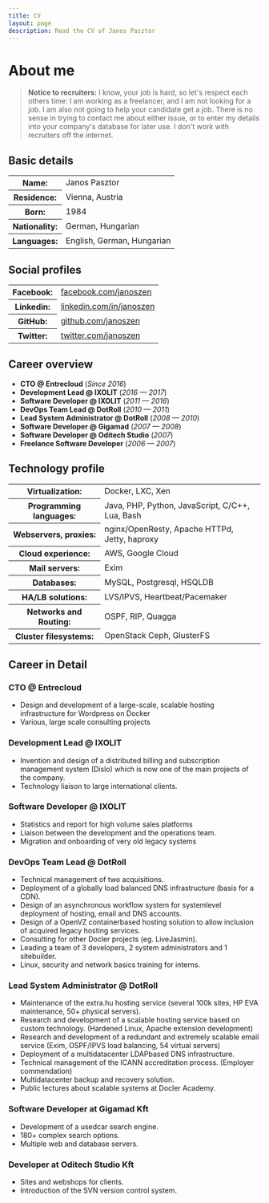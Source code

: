 ```yaml
---
title: CV
layout: page
description: Read the CV of Janos Pasztor
---
```


# About me

> **Notice to recruiters:** I know, your job is hard, so let's respect each others time: I am working as a freelancer,
> and I am not looking for a job. I am also not going to help your candidate get a job. There is no sense in trying to
> contact me about either issue, or to enter my details into your company's database for later use. I don't
> work with recruiters off the internet.

## Basic details

<div class="content__table">
<table>
    <tr><th>Name:</th><td>Janos Pasztor</td></tr>
    <tr><th>Residence:</th><td>Vienna, Austria</td></tr>
    <tr><th>Born:</th><td>1984</td></tr>
    <tr><th>Nationality:</th><td>German, Hungarian</td></tr>
    <tr><th>Languages:</th><td>English, German, Hungarian</td></tr>
</table>
</div>

## Social profiles

<div class="content__table">
<table>
    <tr><th>Facebook:</th><td><a href="https://facebook.com/janoszen" target="_blank" rel="noreferrer noopener">facebook.com/janoszen</a></td></tr>
    <tr><th>Linkedin:</th><td><a href="https://linkedin.com/in/janoszen" target="_blank" rel="noreferrer noopener">linkedin.com/in/janoszen</a></td></tr>
    <tr><th>GitHub:</th><td><a href="https://github.com/janoszen" target="_blank" rel="noreferrer noopener">github.com/janoszen</a></td></tr>
    <tr><th>Twitter:</th><td><a href="https://twitter.com/janoszen" target="_blank" rel="noreferrer noopener">twitter.com/janoszen</a></td></tr>
</table>
</div>

## Career overview

- **CTO @ Entrecloud** (*Since 2016*)
- **Development Lead @ IXOLIT** (*2016 &mdash; 2017*)
- **Software Developer @ IXOLIT** (*2011 &mdash; 2016*)
- **DevOps Team Lead @ DotRoll** (*2010 &mdash; 2011*)
- **Lead System Administrator @ DotRoll** (*2008 &mdash; 2010*)
- **Software Developer @ Gigamad** (*2007 &mdash; 2008*)
- **Software Developer @ Oditech Studio** (*2007*)
- **Freelance Software Developer** (*2006 &mdash; 2007*)

## Technology profile

<div class="content__table">
<table class="table">
    <tr><th>Virtualization:</th><td>Docker, LXC, Xen</td></tr>
    <tr><th>Programming languages:</th><td><span class="line">Java,</span> <span class="line">PHP,</span> <span class="line">Python,</span> <span class="line">JavaScript,</span> <span class="line">C/C++,</span> <span class="line">Lua,</span> <span class="line">Bash</span></td></tr>                        
    <tr><th>Webservers, proxies:</th><td>nginx/OpenResty, Apache HTTPd, Jetty, haproxy</td></tr>
    <tr><th>Cloud experience:</th><td>AWS, Google Cloud</td></tr>
    <tr><th>Mail servers:</th><td>Exim</td></tr>
    <tr><th>Databases:</th><td>MySQL, Postgresql, HSQLDB</td></tr>
    <tr><th>HA/LB solutions:</th><td>LVS/IPVS, Heartbeat/Pacemaker</td></tr>
    <tr><th>Networks and Routing:</th><td>OSPF, RIP, Quagga</td></tr>
    <tr><th>Cluster filesystems:</th><td>OpenStack Ceph, GlusterFS</td></tr>
</table>
</div>

## Career in Detail

### CTO @ Entrecloud

- Design and development of a large-scale, scalable hosting infrastructure for Wordpress on Docker
- Various, large scale consulting projects

### Development Lead @ IXOLIT

- Invention and design of a distributed billing and subscription management system (Dislo) which is now one of the main projects of the company.
- Technology liaison to large international clients.

### Software Developer @ IXOLIT

- Statistics and report for high volume sales platforms
- Liaison between the development and the operations team.
- Migration and onboarding of very old legacy systems

### DevOps Team Lead @ DotRoll

- Technical management of two acquisitions.
- Deployment of a globally load balanced DNS infrastructure (basis for a CDN).
- Design of an asynchronous workflow system for system­level deployment of hosting, email and DNS accounts.
- Design of a OpenVZ container­based hosting solution to allow inclusion of acquired legacy hosting services.
- Consulting for other Docler projects (eg. LiveJasmin).
- Leading a team of 3 developers, 2 system administrators and 1 sitebuilder.
- Linux, security and network basics training for interns.

### Lead System Administrator @ DotRoll

- Maintenance of the extra.hu hosting service (several 100k sites, HP EVA maintenance, 50+ physical servers).
- Research and development of a scalable hosting service based on custom technology. (Hardened Linux, Apache extension development)
- Research and development of a redundant and extremely scalable e­mail service (Exim, OSPF/IPVS load balancing, 54 virtual servers)
- Deployment of a multi­datacenter LDAP­based DNS infrastructure.
- Technical management of the ICANN accreditation process. (Employer commendation)
- Multi­datacenter backup and recovery solution.
- Public lectures about scalable systems at Docler Academy.

### Software Developer at Gigamad Kft

- Development of a used­car search engine.
- 180+ complex search options.
- Multiple web and database servers.

### Developer at Oditech Studio Kft

- Sites and webshops for clients.
- Introduction of the SVN version control system.
